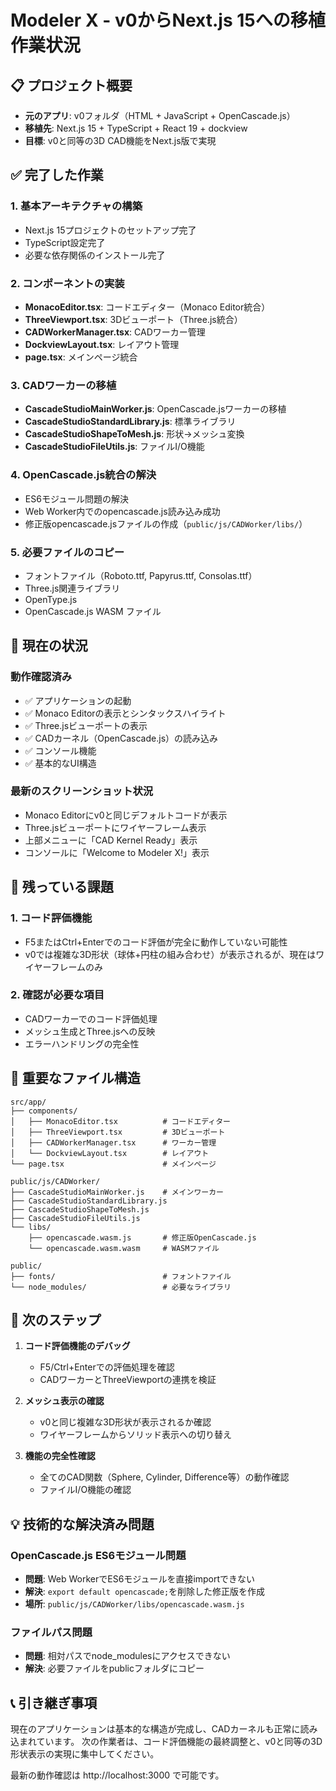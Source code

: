 # Modeler X - v0からNext.js 15への移植作業状況

## 📋 プロジェクト概要
- **元のアプリ**: v0フォルダ（HTML + JavaScript + OpenCascade.js）
- **移植先**: Next.js 15 + TypeScript + React 19 + dockview
- **目標**: v0と同等の3D CAD機能をNext.js版で実現

## ✅ 完了した作業

### 1. 基本アーキテクチャの構築
- Next.js 15プロジェクトのセットアップ完了
- TypeScript設定完了
- 必要な依存関係のインストール完了

### 2. コンポーネントの実装
- **MonacoEditor.tsx**: コードエディター（Monaco Editor統合）
- **ThreeViewport.tsx**: 3Dビューポート（Three.js統合）
- **CADWorkerManager.tsx**: CADワーカー管理
- **DockviewLayout.tsx**: レイアウト管理
- **page.tsx**: メインページ統合

### 3. CADワーカーの移植
- **CascadeStudioMainWorker.js**: OpenCascade.jsワーカーの移植
- **CascadeStudioStandardLibrary.js**: 標準ライブラリ
- **CascadeStudioShapeToMesh.js**: 形状→メッシュ変換
- **CascadeStudioFileUtils.js**: ファイルI/O機能

### 4. OpenCascade.js統合の解決
- ES6モジュール問題の解決
- Web Worker内でのopencascade.js読み込み成功
- 修正版opencascade.jsファイルの作成（`public/js/CADWorker/libs/`）

### 5. 必要ファイルのコピー
- フォントファイル（Roboto.ttf, Papyrus.ttf, Consolas.ttf）
- Three.js関連ライブラリ
- OpenType.js
- OpenCascade.js WASM ファイル

## 🎯 現在の状況

### 動作確認済み
- ✅ アプリケーションの起動
- ✅ Monaco Editorの表示とシンタックスハイライト
- ✅ Three.jsビューポートの表示
- ✅ CADカーネル（OpenCascade.js）の読み込み
- ✅ コンソール機能
- ✅ 基本的なUI構造

### 最新のスクリーンショット状況
- Monaco Editorにv0と同じデフォルトコードが表示
- Three.jsビューポートにワイヤーフレーム表示
- 上部メニューに「CAD Kernel Ready」表示
- コンソールに「Welcome to Modeler X!」表示

## 🔧 残っている課題

### 1. コード評価機能
- F5またはCtrl+Enterでのコード評価が完全に動作していない可能性
- v0では複雑な3D形状（球体+円柱の組み合わせ）が表示されるが、現在はワイヤーフレームのみ

### 2. 確認が必要な項目
- CADワーカーでのコード評価処理
- メッシュ生成とThree.jsへの反映
- エラーハンドリングの完全性

## 📁 重要なファイル構造

```
src/app/
├── components/
│   ├── MonacoEditor.tsx          # コードエディター
│   ├── ThreeViewport.tsx         # 3Dビューポート
│   ├── CADWorkerManager.tsx      # ワーカー管理
│   └── DockviewLayout.tsx        # レイアウト
└── page.tsx                      # メインページ

public/js/CADWorker/
├── CascadeStudioMainWorker.js    # メインワーカー
├── CascadeStudioStandardLibrary.js
├── CascadeStudioShapeToMesh.js
├── CascadeStudioFileUtils.js
└── libs/
    ├── opencascade.wasm.js       # 修正版OpenCascade.js
    └── opencascade.wasm.wasm     # WASMファイル

public/
├── fonts/                        # フォントファイル
└── node_modules/                 # 必要なライブラリ
```

## 🚀 次のステップ

1. **コード評価機能のデバッグ**
   - F5/Ctrl+Enterでの評価処理を確認
   - CADワーカーとThreeViewportの連携を検証

2. **メッシュ表示の確認**
   - v0と同じ複雑な3D形状が表示されるか確認
   - ワイヤーフレームからソリッド表示への切り替え

3. **機能の完全性確認**
   - 全てのCAD関数（Sphere, Cylinder, Difference等）の動作確認
   - ファイルI/O機能の確認

## 💡 技術的な解決済み問題

### OpenCascade.js ES6モジュール問題
- **問題**: Web WorkerでES6モジュールを直接importできない
- **解決**: `export default opencascade;`を削除した修正版を作成
- **場所**: `public/js/CADWorker/libs/opencascade.wasm.js`

### ファイルパス問題
- **問題**: 相対パスでnode_modulesにアクセスできない
- **解決**: 必要ファイルをpublicフォルダにコピー

## 📞 引き継ぎ事項

現在のアプリケーションは基本的な構造が完成し、CADカーネルも正常に読み込まれています。
次の作業者は、コード評価機能の最終調整と、v0と同等の3D形状表示の実現に集中してください。

最新の動作確認は http://localhost:3000 で可能です。 